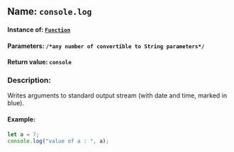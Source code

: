 ## Name: `console.log`

#### Instance of: [`Function`](Function.md)

#### Parameters: `/*any number of convertible to String parameters*/`

#### Return value: `console`

### Description:

Writes arguments to standard output stream
(with date and time, marked in blue).

#### Example:

```js
let a = 7;
console.log("value of a : ", a);
```

